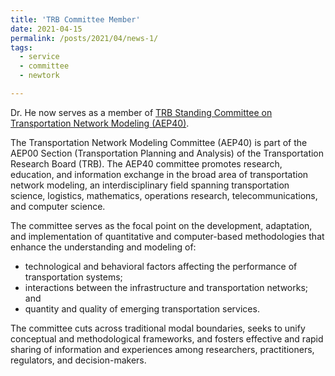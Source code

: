 ```yaml
---
title: 'TRB Committee Member'
date: 2021-04-15
permalink: /posts/2021/04/news-1/
tags:
  - service
  - committee
  - newtork

---
```


Dr. He now serves as a member of [TRB Standing Committee on Transportation Network Modeling (AEP40)](https://trb-aep40.org/).

The Transportation Network Modeling Committee (AEP40) is part of the AEP00 Section (Transportation Planning and Analysis) of the Transportation Research Board (TRB). The AEP40 committee promotes research, education, and information exchange in the broad area of transportation network modeling, an interdisciplinary field spanning transportation science, logistics, mathematics, operations research, telecommunications, and computer science.

The committee serves as the focal point on the development, adaptation, and implementation of quantitative and computer-based methodologies that enhance the understanding and modeling of:

- technological and behavioral factors affecting the performance of transportation systems;
- interactions between the infrastructure and transportation networks; and
- quantity and quality of emerging transportation services.

The committee cuts across traditional modal boundaries, seeks to unify conceptual and methodological frameworks, and fosters effective and rapid sharing of information and experiences among researchers, practitioners, regulators, and decision-makers.